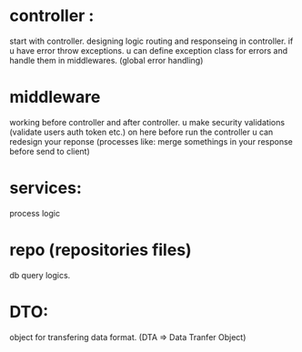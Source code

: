 # controller :
start with controller. designing logic routing and responseing in controller. if u have error throw exceptions.
u can define exception class for errors and handle them in middlewares. (global error handling)
# middleware
working before controller and after controller.
u make security validations (validate users auth token etc.) on here before run the controller
u can redesign your reponse (processes like: merge somethings in your response before send to client)
# services:
process logic
# repo (repositories files)
db query logics.
# DTO:
object for transfering data format. (DTA => Data Tranfer Object)